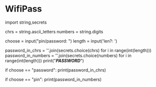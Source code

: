 # WifiPass
import string,secrets

chrs = string.ascii_letters
numbers = string.digits

choose = input("pin/password: ")
length = input('len?: ')

password_in_chrs = ''.join(secrets.choice(chrs) for i in range(int(length)))
password_in_numbers = ''.join(secrets.choice(numbers) for i in range(int(length)))
print("***PASSWORD***")


if choose == "password":
    print(password_in_chrs)

if choose == "pin":
    print(password_in_numbers)
